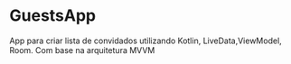 # GuestsApp

App para criar lista de convidados utilizando Kotlin, LiveData,ViewModel, Room. Com base na arquitetura MVVM 
